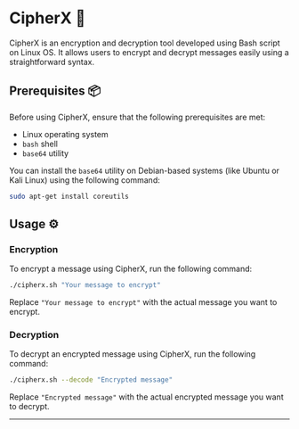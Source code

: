 # CipherX 🔐

CipherX is an encryption and decryption tool developed using Bash script on Linux OS. It allows users to encrypt and decrypt messages easily using a straightforward syntax.

## Prerequisites 📦

Before using CipherX, ensure that the following prerequisites are met:

- Linux operating system
- `bash` shell
- `base64` utility

You can install the `base64` utility on Debian-based systems (like Ubuntu or Kali Linux) using the following command:

```bash
sudo apt-get install coreutils
```

## Usage ⚙️

### Encryption

To encrypt a message using CipherX, run the following command:

```bash
./cipherx.sh "Your message to encrypt"
```

Replace `"Your message to encrypt"` with the actual message you want to encrypt.

### Decryption

To decrypt an encrypted message using CipherX, run the following command:

```bash
./cipherx.sh --decode "Encrypted message"
```

Replace `"Encrypted message"` with the actual encrypted message you want to decrypt.

---

